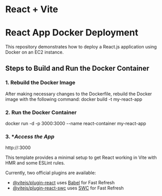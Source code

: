 # React + Vite

# React App Docker Deployment

This repository demonstrates how to deploy a React.js application using Docker on an EC2 instance.

## Steps to Build and Run the Docker Container

### 1. **Rebuild the Docker Image**
After making necessary changes to the Dockerfile, rebuild the Docker image with the following command:
docker build -t my-react-app

### 2. **Run the Docker Container**
docker run -d -p 3000:3000 --name react-container my-react-app

### 3. **Access the App*
http://<EC2-Public-IP>:3000




This template provides a minimal setup to get React working in Vite with HMR and some ESLint rules.

Currently, two official plugins are available:

- [@vitejs/plugin-react](https://github.com/vitejs/vite-plugin-react/blob/main/packages/plugin-react/README.md) uses [Babel](https://babeljs.io/) for Fast Refresh
- [@vitejs/plugin-react-swc](https://github.com/vitejs/vite-plugin-react-swc) uses [SWC](https://swc.rs/) for Fast Refresh
